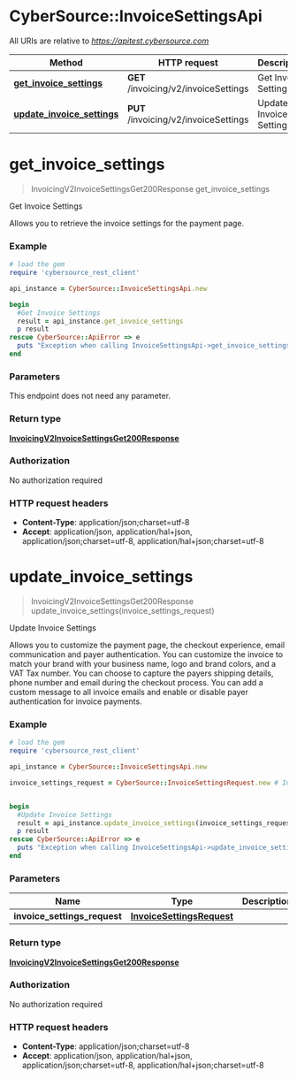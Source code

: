 # CyberSource::InvoiceSettingsApi

All URIs are relative to *https://apitest.cybersource.com*

Method | HTTP request | Description
------------- | ------------- | -------------
[**get_invoice_settings**](InvoiceSettingsApi.md#get_invoice_settings) | **GET** /invoicing/v2/invoiceSettings | Get Invoice Settings
[**update_invoice_settings**](InvoiceSettingsApi.md#update_invoice_settings) | **PUT** /invoicing/v2/invoiceSettings | Update Invoice Settings


# **get_invoice_settings**
> InvoicingV2InvoiceSettingsGet200Response get_invoice_settings

Get Invoice Settings

Allows you to retrieve the invoice settings for the payment page.

### Example
```ruby
# load the gem
require 'cybersource_rest_client'

api_instance = CyberSource::InvoiceSettingsApi.new

begin
  #Get Invoice Settings
  result = api_instance.get_invoice_settings
  p result
rescue CyberSource::ApiError => e
  puts "Exception when calling InvoiceSettingsApi->get_invoice_settings: #{e}"
end
```

### Parameters
This endpoint does not need any parameter.

### Return type

[**InvoicingV2InvoiceSettingsGet200Response**](InvoicingV2InvoiceSettingsGet200Response.md)

### Authorization

No authorization required

### HTTP request headers

 - **Content-Type**: application/json;charset=utf-8
 - **Accept**: application/json, application/hal+json, application/json;charset=utf-8, application/hal+json;charset=utf-8



# **update_invoice_settings**
> InvoicingV2InvoiceSettingsGet200Response update_invoice_settings(invoice_settings_request)

Update Invoice Settings

Allows you to customize the payment page, the checkout experience, email communication and payer authentication. You can customize the invoice to match your brand with your business name, logo and brand colors, and a VAT Tax number. You can choose to capture the payers shipping details, phone number and email during the checkout process. You can add a custom message to all invoice emails and enable or disable payer authentication for invoice payments.

### Example
```ruby
# load the gem
require 'cybersource_rest_client'

api_instance = CyberSource::InvoiceSettingsApi.new

invoice_settings_request = CyberSource::InvoiceSettingsRequest.new # InvoiceSettingsRequest | 


begin
  #Update Invoice Settings
  result = api_instance.update_invoice_settings(invoice_settings_request)
  p result
rescue CyberSource::ApiError => e
  puts "Exception when calling InvoiceSettingsApi->update_invoice_settings: #{e}"
end
```

### Parameters

Name | Type | Description  | Notes
------------- | ------------- | ------------- | -------------
 **invoice_settings_request** | [**InvoiceSettingsRequest**](InvoiceSettingsRequest.md)|  | 

### Return type

[**InvoicingV2InvoiceSettingsGet200Response**](InvoicingV2InvoiceSettingsGet200Response.md)

### Authorization

No authorization required

### HTTP request headers

 - **Content-Type**: application/json;charset=utf-8
 - **Accept**: application/json, application/hal+json, application/json;charset=utf-8, application/hal+json;charset=utf-8



